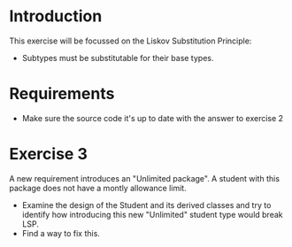 # Introduction
This exercise will be focussed on the Liskov Substitution Principle:
- Subtypes must be substitutable for their base types.

# Requirements
- Make sure the source code it's up to date with the answer to exercise 2

# Exercise 3
A new requirement introduces an "Unlimited package". A student with this package does not have a montly allowance limit.

- Examine the design of the Student and its derived classes and try to identify how introducing this new "Unlimited" student type would break LSP.
- Find a way to fix this.